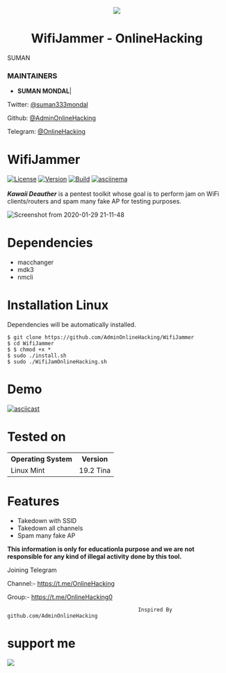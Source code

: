 <p align="center">

  <img src="https://i.pinimg.com/originals/06/14/57/06145768bc2556520df223f88d7a971a.jpg">  

</p>

<h1 align="center">WifiJammer - OnlineHacking</h1>

<p align="center">

  SUMAN 

</p>

### MAINTAINERS

* **SUMAN MONDAL**| 

Twitter: <a href="https://twitter.com/suman333mondal">@suman333mondal</a>

Github: <a href="https://github.com/AdminOnlineHacking">@AdminOnlineHacking</a>

Telegram: <a href="https://t.me/OnlineHacking">@OnlineHacking</a>

# WifiJammer
[![License](https://img.shields.io/badge/License-GPL-red.svg)](https://github.com/aryanrtm/KawaiiDeauther/blob/master/LICENSE)  [![Version](https://img.shields.io/badge/Release-1.2-blue.svg?maxAge=259200)]()  [![Build](https://img.shields.io/badge/Supported_OS-Linux-green.svg)]()  [![asciinema](https://img.shields.io/badge/asciinema-Demo-red.svg)](https://asciinema.org/a/294970)
<br/>
<br/>
***Kawaii Deauther*** is a pentest toolkit whose goal is to perform jam on WiFi clients/routers and spam many fake AP for testing purposes.

![Screenshot from 2020-01-29 21-11-48](https://user-images.githubusercontent.com/32659320/73364024-600e2700-42dc-11ea-975e-b5f2b350b956.png)


Dependencies
=

- macchanger
- mdk3
- nmcli


Installation Linux 
=
Dependencies will be automatically installed.

    $ git clone https://github.com/AdminOnlineHacking/WifiJammer
    $ cd WifiJammer
    $ $ chmod +x * 
    $ sudo ./install.sh
    $ sudo ./WifiJamOnlineHacking.sh


Demo
=
[![asciicast](https://asciinema.org/a/294970.png)](https://asciinema.org/a/294970?autoplay=1&loop=1)


Tested on
=

<table>
    <tr>
        <th>Operating System</th>
        <th> Version </th>
    </tr>
    <tr>
        <td>Linux Mint</td>
        <td> 19.2 Tina </td>
    </tr>
</table>


Features
=
- Takedown with SSID
- Takedown all channels
- Spam many fake AP

**This information is only for educationla purpose and we are not responsible for any kind of illegal activity done by this tool.**

Joining Telegram 

Channel:- https://t.me/OnlineHacking

Group:- https://t.me/OnlineHacking0

                                              Inspired By github.com/AdminOnlineHacking

# support me

<a href="https://t.me/OnlineHacking"><img src="https://img.shields.io/badge/telegram-Ms.Suman || OnlineHacking-blue.svg">
